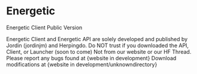 Energetic
=========

Energetic Client Public Version

Energetic Client and Energetic API are solely developed and published by Jordin (jordinjm) and Herpingdo. Do NOT trust if you downloaded the API, Client, or Launcher (soon to come) Not from our website or our HF Thread.
Please report any bugs found at {website in development}
Download modifications at {website in development/unknowndirectory}
